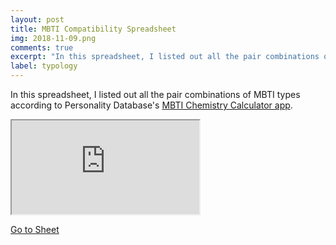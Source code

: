 ```yaml
---
layout: post
title: MBTI Compatibility Spreadsheet
img: 2018-11-09.png
comments: true
excerpt: "In this spreadsheet, I listed out all the pair combinations of MBTI types according to Personality Database's MBTI Chemistry Calculator app."
label: typology
---
```


<p>In this spreadsheet, I listed out all the pair combinations of MBTI types according to Personality Database's <a href="https://www.personality-database.com/chemistry" target="_blank">MBTI Chemistry Calculator app</a>.</p>

<iframe src="https://docs.google.com/spreadsheets/d/1AAPr86mvulWjQ2eMMj5RJY2zqamE28EdL9ExSkcTXZY/edit?usp=sharing"></iframe>

<p style="margin-bottom:0px;"><a href="https://docs.google.com/spreadsheets/d/1AAPr86mvulWjQ2eMMj5RJY2zqamE28EdL9ExSkcTXZY/edit?usp=sharing" target="_blank">Go to Sheet</a></p>
